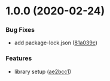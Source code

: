 # 1.0.0 (2020-02-24)


### Bug Fixes

* add package-lock.json ([81a039c](https://github.com/rjlopezdev/awesome-library/commit/81a039cc6191dccabf9e4ff6d29165a1587dc239))


### Features

* library setup ([ae2bcc1](https://github.com/rjlopezdev/awesome-library/commit/ae2bcc1d861369caba44741456dc5fdbccd4a0f4))
